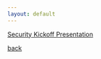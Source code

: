 ```yaml
---
layout: default
---
```


[Security Kickoff Presentation](./resources/Security_Communit_ERNI_ALL_Kickoff.pdf)

[back](./)
